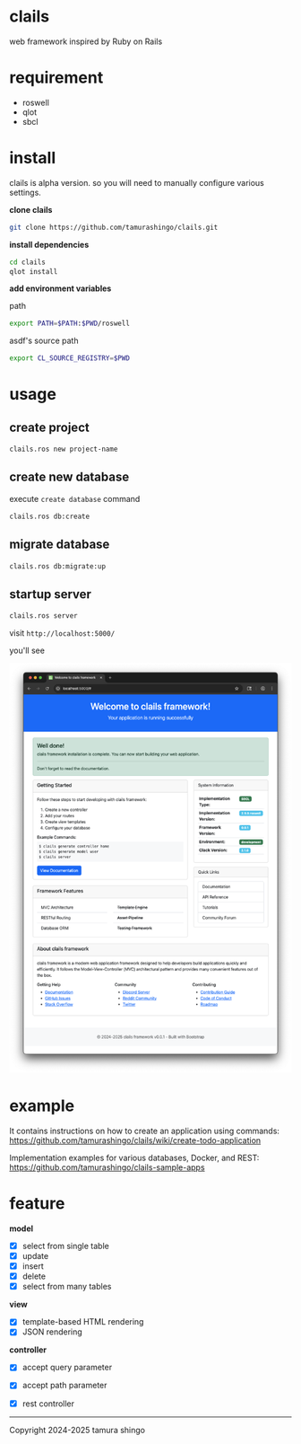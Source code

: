 # clails

web framework inspired by Ruby on Rails

# requirement

- roswell
- qlot
- sbcl 

# install

clails is alpha version. so you will need to manually configure various settings.


**clone clails**

```bash
git clone https://github.com/tamurashingo/clails.git
```

**install dependencies**

```bash
cd clails
qlot install
```

**add environment variables**

path

```bash
export PATH=$PATH:$PWD/roswell
```

asdf's source path

```bash
export CL_SOURCE_REGISTRY=$PWD
```

# usage

## create project

```bash
clails.ros new project-name
```

## create new database

execute `create database` command

```bash
clails.ros db:create
```
## migrate database

```bash
clails.ros db:migrate:up
```
## startup server

```bash
clails.ros server
```

visit `http://localhost:5000/`

you'll see

![clails initial page](document/img/startup.png)

# example

It contains instructions on how to create an application using commands:\
https://github.com/tamurashingo/clails/wiki/create-todo-application

Implementation examples for various databases, Docker, and REST:\
https://github.com/tamurashingo/clails-sample-apps

# feature
**model**
- [x] select from single table
- [x] update
- [x] insert
- [x] delete
- [x] select from many tables

**view**
- [x] template-based HTML rendering
- [x] JSON rendering

**controller**
- [x] accept query parameter
- [x] accept path parameter
- [x] rest controller


---
Copyright 2024-2025 tamura shingo
